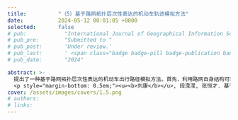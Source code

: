 ```yaml
---
title:          "（5）基于路网拓扑层次性表达的机动车轨迹模拟方法"
date:           2024-05-12 00:01:05 +0800
selected:       false
# pub:            "International Journal of Geographical Information Science (IJGIS)"
# pub_pre:        "Submitted to "
# pub_post:       'Under review.'
# pub_last:       ' <span class="badge badge-pill badge-publication badge-success">Spotlight</span>'
# pub_date:       "2024"

abstract: >-
  提出了一种基于路网拓扑层次性表达的机动车出行路径模拟方法。首先，利用路网自身结构可表达出行者对路网层级认知的特性，提出了基于路网结构指标的路段重要性度量方法。然后，将路段重要性、长度和平均通行速度三个因子组合成路段耗费因子，并以动态时间依赖的 Dijkstra 算法模拟真实机动车的出行路径。该研究不但提供了一种真实出行路径还原方法，还揭示了路网结构对出行路径选择行为影响的微观机理。
  <p style="margin-bottom: 0.5em;"><u><b>刘康</b></u>, 段滢滢, 张恒才. 基于路网拓扑层次性表达的驾车路径规划方法[J]. 地球信息科学学报, 2015, 17(9): 1039-1046.（国内高水平EI期刊）<a href='https://www.dqxxkx.cn/CN/10.3724/SP.J.1047.2015.01039' target='_blank'>[paper]</a></p>
cover: /assets/images/covers/1.5.png
# authors:
# links:
---
```

